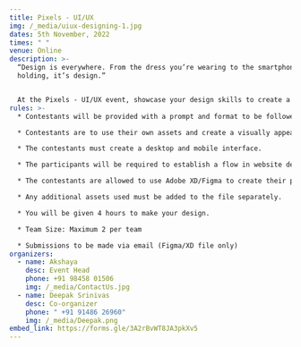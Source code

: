 ```yaml
---
title: Pixels - UI/UX
img: /_media/uiux-designing-1.jpg
dates: 5th November, 2022
times: " "
venue: Online
description: >-
  “Design is everywhere. From the dress you’re wearing to the smartphone you’re
  holding, it’s design.” 


  At the Pixels - UI/UX event, showcase your design skills to create a fresh, innovative, yet intuitive website design using modern design software!
rules: >-
  * Contestants will be provided with a prompt and format to be followed.

  * Contestants are to use their own assets and create a visually appealing website in line with the prompt.

  * T﻿he contestants must create a desktop and mobile interface.

  * The participants will be required to establish a flow in website design as well.

  * The contestants are allowed to use Adobe XD/Figma to create their projects.

  * Any additional assets used must be added to the file separately.

  * You will be given 4 hours to make your design.

  * Team Size: Maximum 2 per team

  * Submissions to be made via email (Figma/XD file only)
organizers:
  - name: Akshaya
    desc: Event Head
    phone: +91 98458 01506
    img: /_media/ContactUs.jpg
  - name: Deepak Srinivas
    desc: Co-organizer
    phone: " +91 91486 26960"
    img: /_media/Deepak.png
embed_link: https://forms.gle/3A2rBvWT8JA3pkXv5
---
```

